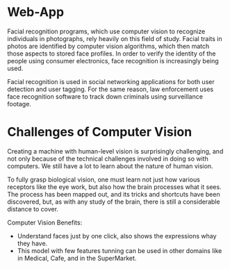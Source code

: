 # Web-App

Facial recognition programs, which use computer vision to recognize individuals in photographs, rely heavily on this field of study. Facial traits in photos are identified by computer vision algorithms, which then match those aspects to stored face profiles. In order to verify the identity of the people using consumer electronics, face recognition is increasingly being used. 

Facial recognition is used in social networking applications for both user detection and user tagging. For the same reason, law enforcement uses face recognition software to track down criminals using surveillance footage.

# Challenges of Computer Vision 


Creating a machine with human-level vision is surprisingly challenging, and not only because of the technical challenges involved in doing so with computers. We still have a lot to learn about the nature of human vision. 

To fully grasp biological vision, one must learn not just how various receptors like the eye work, but also how the brain processes what it sees. The process has been mapped out, and its tricks and shortcuts have been discovered, but, as with any study of the brain, there is still a considerable distance to cover.


Computer Vision Benefits:
* Understand faces just by one click, also shows the expressions whay they have.
* This model with few features tunning can be used in other domains like in Medical, Cafe, and in the SuperMarket.
